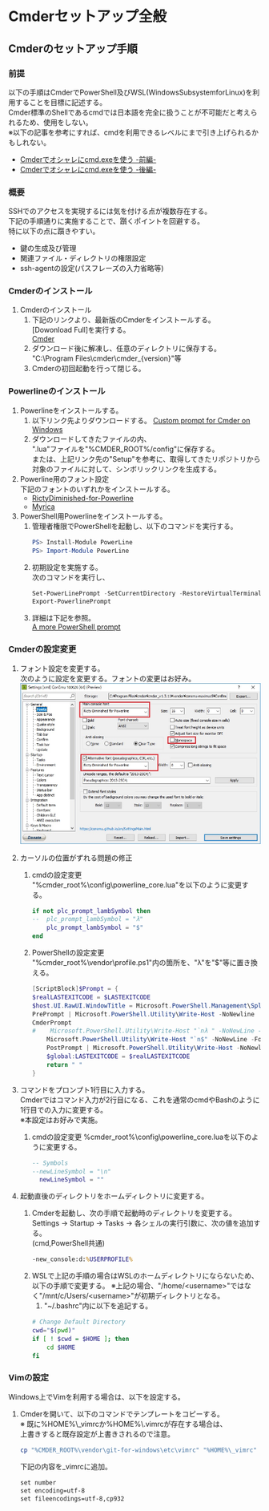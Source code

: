 # Cmderセットアップ全般

## Cmderのセットアップ手順

### 前提

以下の手順はCmderでPowerShell及びWSL(WindowsSubsystemforLinux)を利用することを目標に記述する。  
Cmder標準のShellであるcmdでは日本語を完全に扱うことが不可能だと考えられるため、使用をしない。  
※以下の記事を参考にすれば、cmdを利用できるレベルにまで引き上げられるかもしれない。  

- [Cmderでオシャレにcmd.exeを使う -前編-](https://blog.mamansoft.net/2018/11/18/use-cmd-elegant-on-cmder-phase1/)
- [Cmderでオシャレにcmd.exeを使う -後編-](https://blog.mamansoft.net/2018/11/26/use-cmd-elegant-on-cmder-phase2/)

### 概要

SSHでのアクセスを実現するには気を付ける点が複数存在する。  
下記の手順通りに実施することで、躓くポイントを回避する。  
特に以下の点に躓きやすい。  

- 鍵の生成及び管理
- 関連ファイル・ディレクトリの権限設定
- ssh-agentの設定(パスフレーズの入力省略等)

### Cmderのインストール

1. Cmderのインストール
    1. 下記のリンクより、最新版のCmderをインストールする。  
    [Dowonload Full]を実行する。  
   [Cmder](http://cmder.net/)
    2. ダウンロード後に解凍し、任意のディレクトリに保存する。  
    "C:\Program Files\cmder\cmder_{version}"等
    3. Cmderの初回起動を行って閉じる。

### Powerlineのインストール

1. Powerlineをインストールする。
   1. 以下リンク先よりダウンロードする。
    [Custom prompt for Cmder on Windows](https://github.com/AmrEldib/cmder-powerline-prompt)
   2. ダウンロードしてきたファイルの内、  
        ".lua"ファイルを"%CMDER_ROOT%/config"に保存する。  
        または、上記リンク先の"Setup"を参考に、取得してきたリポジトリから対象のファイルに対して、シンボリックリンクを生成する。
2. Powerline用のフォント設定  
    下記のフォントのいずれかをインストールする。
    - [RictyDiminished-for-Powerline](https://github.com/mzyy94/RictyDiminished-for-Powerline)
    - [Myrica](https://github.com/pomutemu/milly)
3. PowerShell用Powerlineをインストールする。
   1. 管理者権限でPowerShellを起動し、以下のコマンドを実行する。
        ```PowerShell
        PS> Install-Module PowerLine
        PS> Import-Module PowerLine
        ```
   2. 初期設定を実施する。  
       次のコマンドを実行し、
        ```PowerShell
        Set-PowerLinePrompt -SetCurrentDirectory -RestoreVirtualTerminal -Newline -Timestamp -Colors "#00DDFF","#0066FF"
        Export-PowerlinePrompt
        ```
   3. 詳細は下記を参照。  
    [A more PowerShell prompt](https://github.com/Jaykul/PowerLine)

### Cmderの設定変更

1. フォント設定を変更する。  
   次のように設定を変更する。フォントの変更はお好み。  
   ![設定例1](img/settings_sample1.jpg)

2. カーソルの位置がずれる問題の修正  
    1. cmdの設定変更  
    "%cmder_root%\config\powerline_core.lua"を以下のように変更する。
        ```Lua
        if not plc_prompt_lambSymbol then
        --  plc_prompt_lambSymbol = "λ"
            plc_prompt_lambSymbol = "$"
        end
        ```
    1. PowerShellの設定変更  
    "%cmder_root%\vendor\profile.ps1"内の箇所を、"λ"を"$"等に置き換える。
        ```PowerShell
        [ScriptBlock]$Prompt = {
        $realLASTEXITCODE = $LASTEXITCODE
        $host.UI.RawUI.WindowTitle = Microsoft.PowerShell.Management\Split-Path $pwd.ProviderPath -Leaf
        PrePrompt | Microsoft.PowerShell.Utility\Write-Host -NoNewline
        CmderPrompt
        #    Microsoft.PowerShell.Utility\Write-Host "`nλ " -NoNewLine -ForegroundColor "DarkGray"
            Microsoft.PowerShell.Utility\Write-Host "`n$" -NoNewLine -ForegroundColor "DarkGray"
            PostPrompt | Microsoft.PowerShell.Utility\Write-Host -NoNewline
            $global:LASTEXITCODE = $realLASTEXITCODE
            return " "
        }
        ```
3. コマンドをプロンプト1行目に入力する。  
    Cmderではコマンド入力が2行目になる、これを通常のcmdやBashのように1行目での入力に変更する。  
    ※本設定はお好みで実施。
   1. cmdの設定変更
   %cmder_root%\config\powerline_core.luaを以下のように変更する。
        ```Lua
        -- Symbols
        --newLineSymbol = "\n"
          newLineSymbol = ""
        ```

4. 起動直後のディレクトリをホームディレクトリに変更する。
   1. Cmderを起動し、次の手順で起動時のディレクトリを変更する。  
    Settings -> Startup -> Tasks -> 各シェルの実行引数に、次の値を追加する。  
    (cmd,PowerShell共通)
        ```cmd
        -new_console:d:%USERPROFILE%
        ```
   2. WSLで上記の手順の場合はWSLのホームディレクトリにならないため、以下の手順で変更する。
   ※上記の場合、"/home/&lt;username&gt;"ではなく"/mnt/c/Users/&lt;username&gt;"が初期ディレクトリとなる。  
      1. "~/.bashrc"内に以下を追記する。
        ```bash
        # Change Default Directory
        cwd="$(pwd)"
        if [ ! $cwd = $HOME ]; then
            cd $HOME
        fi
        ```

### Vimの設定

Windows上でVimを利用する場合は、以下を設定する。

1. Cmderを開いて、以下のコマンドでテンプレートをコピーする。  
 ※ 既に%HOME%\\_vimrcか%HOME%\\.vimrcが存在する場合は、  
上書きすると既存設定が上書きされるので注意。
    ```powershell
    cp "%CMDER_ROOT%\vendor\git-for-windows\etc\vimrc" "%HOME%\_vimrc"
    ```

    下記の内容を_vimrcに追加。
    ```vim
    set number
    set encoding=utf-8
    set fileencodings=utf-8,cp932
    ```
